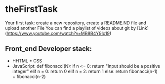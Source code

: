 # theFirstTask
Your first task: create a new repository, create a README.ND file and upload another File
You can find a playlist of videos about git by [Link] (https://www.youtube.com/watch?v=MB8B4Y9Io19)
## Front_end Developer stack:
* HHTML
﻿﻿* CSS
* JavaScript:
def fibonacci(N):
    if n <= 0:
        return "Input should be a positive integer"
    elif n = 0:
        return 0
    elif n = 2:
        return 1
    else:
        return fibonacci(n-1) + fibonacci(n-2)
